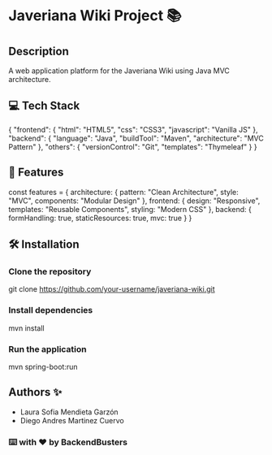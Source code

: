 # Javeriana Wiki Project 📚

## Description
A web application platform for the Javeriana Wiki using Java MVC architecture.

## 💻 Tech Stack

{
  "frontend": {
    "html": "HTML5",
    "css": "CSS3",
    "javascript": "Vanilla JS"
  },
  "backend": {
    "language": "Java",
    "buildTool": "Maven",
    "architecture": "MVC Pattern"
  },
  "others": {
    "versionControl": "Git",
    "templates": "Thymeleaf"
  }
}

## 🚀 Features

const features = {
  architecture: {
    pattern: "Clean Architecture",
    style: "MVC",
    components: "Modular Design"
  },
  frontend: {
    design: "Responsive",
    templates: "Reusable Components",
    styling: "Modern CSS"
  },
  backend: {
    formHandling: true,
    staticResources: true,
    mvc: true
  }
}

## 🛠️ Installation

### Clone the repository
git clone https://github.com/your-username/javeriana-wiki.git

### Install dependencies
mvn install

### Run the application
mvn spring-boot:run

## Authors ✨

- Laura Sofia Mendieta Garzón
- Diego Andres Martinez Cuervo

### ⌨️ with ❤️ by BackendBusters
